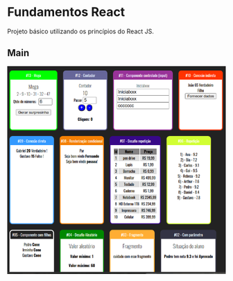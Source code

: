 # Fundamentos React

Projeto básico utilizando os princípios do React JS.

## Main 

![](https://github.com/wregin/react-fundamentos/blob/main/shots/home.png?raw=true)


